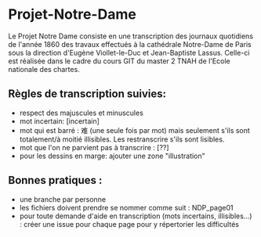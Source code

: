 # Projet-Notre-Dame

Le Projet Notre Dame consiste en une transcription des journaux quotidiens de l'année 1860 des travaux effectués à la cathédrale Notre-Dame de Paris sous la direction d'Eugène Viollet-le-Duc et Jean-Baptiste Lassus. Celle-ci est réalisée dans le cadre du cours GIT du master 2 TNAH de l'Ecole nationale des chartes.

Règles de transcription suivies:
-------------------------------------------------------------------------------------------------------------------------------------------------
- respect des majuscules et minuscules
- mot incertain: [incertain]
- mot qui est barré : 难 (une seule fois par mot) mais seulement s'ils sont totalement/à moitié illisibles. Les restranscrire s'ils sont lisibles. 
- mot que l'on ne parvient pas à transcrire : [??]
- pour les dessins en marge: ajouter une zone "illustration"

Bonnes pratiques : 
-----------------------------------------------------------------------------------------------------------------------------------------
- une branche par personne
- les fichiers doivent prendre se nommer comme suit : NDP_page01
- pour toute demande d'aide en transcription (mots incertains, illisibles...) : créer une issue pour chaque page pour y répertorier les difficultés
